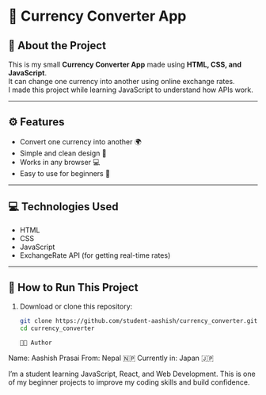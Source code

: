 # 💱 Currency Converter App

## 📖 About the Project

This is my small **Currency Converter App** made using **HTML, CSS, and JavaScript**.  
It can change one currency into another using online exchange rates.  
I made this project while learning JavaScript to understand how APIs work.

---

## ⚙️ Features

- Convert one currency into another 🌍
- Simple and clean design 🎨
- Works in any browser 💻
- Easy to use for beginners 🙌

---

## 💻 Technologies Used

- HTML
- CSS
- JavaScript
- ExchangeRate API (for getting real-time rates)

---

## 🚀 How to Run This Project

1. Download or clone this repository:

   ```bash
   git clone https://github.com/student-aashish/currency_converter.git
   cd currency_converter

   👨‍🎓 Author
   ```

Name: Aashish Prasai
From: Nepal 🇳🇵
Currently in: Japan 🇯🇵

I’m a student learning JavaScript, React, and Web Development.
This is one of my beginner projects to improve my coding skills and build confidence.
